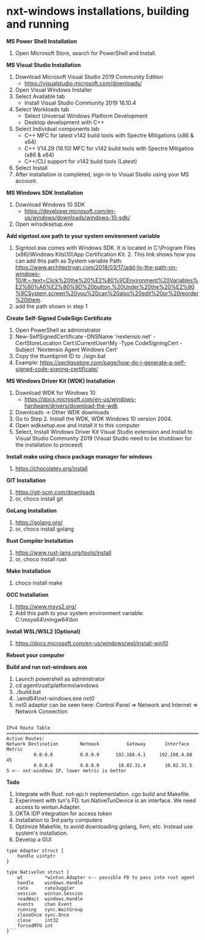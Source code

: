 # nxt-windows installations, building and running

<b>MS Power Shell Installation</b>
1. Open Microsoft Store, search for PowerShell and Install.

<b>MS Visual Studio Installation</b>
1. Download Microsoft Visual Studio 2019 Community Edition
   * https://visualstudio.microsoft.com/downloads/
2. Open Visual Windows Installer
3. Select Available tab
   * Install Visual Studio Community 2019 16.10.4
5. Select Workloads tab
   * Select Universal Windows Platform Development
   * Desktop development with C++
7. Select Individual components tab
   * C++ MFC for latest v142 build tools with Spectre Mitigations (x86 & x64)
   * C++ V14.29 (16.10) MFC for v142 build tools with Spectre Mitigatios (x86 & x64)
   * C++/CLI support for v142 build tools (Latest)
9. Select Install
10. After installation is completed, sign-in to Visual Studio using your MS account.

<b>MS Windows SDK Installation</b>
1. Download Windows 10 SDK
   * https://developer.microsoft.com/en-us/windows/downloads/windows-10-sdk/
2. Open winsdksetup.exe

<b>Add signtool.exe path to your system environment variable</b> 
1. Signtool.exe comes with Windows SDK. It is located in C:\Program Files (x86)\Windows Kits\10\App Certification Kit. 2. This link shows how you can add this path as System variable Path: https://www.architectryan.com/2018/03/17/add-to-the-path-on-windows-10/#:~:text=Click%20the%20%E2%80%9CEnvironment%20Variables%E2%80%A6%E2%80%9D%20button.%20Under%20the%20%E2%80%9CSystem,screen%20you%20can%20also%20edit%20or%20reorder%20them.
3. add the path shown in step 1

<b>Create Self-Signed CodeSign Certificate</b>
1. Open PowerShell as administrator
2. New-SelfSignedCertificate -DNSName 'nextensio.net' -CertStoreLocation Cert:\CurrentUser\My -Type CodeSigningCert -Subject 'Nextensio Agent Windows Cert'
3. Copy the thumbprint ID to ./sign.bat
4. Example: https://sectigostore.com/page/how-do-i-generate-a-self-signed-code-signing-certificate/

<b>MS Windows Driver Kit (WDK) Installation</b>
1. Download WDK for Windows 10
   * https://docs.microsoft.com/en-us/windows-hardware/drivers/download-the-wdk
2. Downloads -> Other WDK downloads
3. Go to Step 2. Install the WDK, WDK Windows 10 version 2004.
4. Open wdksetup.exe and install it to this computer
5. Select, Install Windows Driver Kit Visual Studio extension and Install to Visual Studio Community 2019 (Visual Studio need to be shutdown for the installation to proceed)

<b> Install make using choco package manager for windows</b>
1. https://chocolatey.org/install

<b>GIT Installation</b>
1. https://git-scm.com/downloads
2. or, choco install git

<b>GoLang Installation</b>
1. https://golang.org/
2. or, choco install golang

<b>Rust Compiler Installation</b>
1. https://www.rust-lang.org/tools/install
2. or, choco install rust

<b>Make Installation</b>
1. choco install make

<b>GCC Installation</b>
1. https://www.msys2.org/
2. Add this path to your system environment variable: C:\msys64\mingw64\bin

<b> Install WSL/WSL2 (Optional) </b>
1. https://docs.microsoft.com/en-us/windows/wsl/install-win10

<b>Reboot your computer</b>

<b>Build and run nxt-windows.exe</b>
1. Launch powershell as administrator
2. cd agent\rust\platforms\windows
3. ./build.bat
4. .\amd64\nxt-windows.exe nxt0
5. nxt0 adaptor can be seen here: Control Panel => Network and Internet => Network Connection

```$ route print

IPv4 Route Table
===========================================================================
Active Routes:
Network Destination        Netmask          Gateway       Interface  Metric
          0.0.0.0          0.0.0.0      192.168.4.1     192.168.4.88     45
          0.0.0.0          0.0.0.0       10.82.31.4       10.82.31.5      5 <-- nxt-windows IP, lower metric is better
```

<b> Todo </b>
1. Integrate with Rust. nxt-api.h implementation. cgo build and Makefile.
2. Experiment with tun's FD. tun.NativeTunDevice is an interface. We need access to wintun.Adapter.
3. OKTA IDP integration for access token
4. Installation to 3rd party computers
5. Optimize Makefile, to avoid downloading golang, llvm, etc. Instead use system's installation.
6. Develop a GUI

```
type Adapter struct {
	handle uintptr
}

type NativeTun struct {
	wt        *wintun.Adapter <-- possible FD to pass into rust agent
	handle    windows.Handle
	rate      rateJuggler
	session   wintun.Session
	readWait  windows.Handle
	events    chan Event
	running   sync.WaitGroup
	closeOnce sync.Once
	close     int32
	forcedMTU int
}```